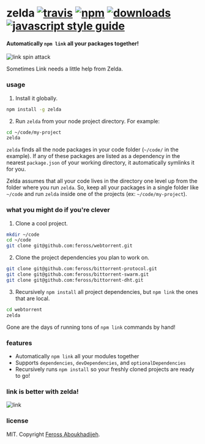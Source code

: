 # zelda [![travis][travis-image]][travis-url] [![npm][npm-image]][npm-url] [![downloads][downloads-image]][downloads-url] [![javascript style guide][standard-image]][standard-url]

[travis-image]: https://img.shields.io/travis/feross/zelda/master.svg
[travis-url]: https://travis-ci.org/feross/zelda
[npm-image]: https://img.shields.io/npm/v/zelda.svg
[npm-url]: https://npmjs.org/package/zelda
[downloads-image]: https://img.shields.io/npm/dm/zelda.svg
[downloads-url]: https://npmjs.org/package/zelda
[standard-image]: https://img.shields.io/badge/code_style-standard-brightgreen.svg
[standard-url]: https://standardjs.com

#### Automatically `npm link` all your packages together!

![link spin attack](https://raw.githubusercontent.com/feross/zelda/master/img/link-attack.jpg)

Sometimes Link needs a little help from Zelda.

### usage

1. Install it globally.

  ```bash
  npm install -g zelda
  ```

2. Run `zelda` from your node project directory. For example:

  ```bash
  cd ~/code/my-project
  zelda
  ```

`zelda` finds all the node packages in your code folder (`~/code/` in the example).
If any of these packages are listed as a dependency in the nearest `package.json`
of your working directory, it automatically symlinks it for you.

Zelda assumes that all your code lives in the directory one level up from the
folder where you run `zelda`. So, keep all your packages in a single folder like
`~/code` and run `zelda` inside one of the projects (ex: `~/code/my-project`).

### what you might do if you're clever

1. Clone a cool project.

  ```bash
  mkdir ~/code
  cd ~/code
  git clone git@github.com:feross/webtorrent.git
  ```

2. Clone the project dependencies you plan to work on.

  ```bash
  git clone git@github.com:feross/bittorrent-protocol.git
  git clone git@github.com:feross/bittorrent-swarm.git
  git clone git@github.com:feross/bittorrent-dht.git
  ```

3. Recursively `npm install` all project dependencies, but `npm link` the ones that are local.

  ```bash
  cd webtorrent
  zelda
  ```

Gone are the days of running tons of `npm link` commands by hand!

### features

- Automatically `npm link` all your modules together
- Supports `dependencies`, `devDependencies`, and `optionalDependencies`
- Recursively runs `npm install` so your freshly cloned projects are ready to go!

### link is better with zelda!

![link](https://raw.githubusercontent.com/feross/zelda/master/img/link-zelda.png)

### license

MIT. Copyright [Feross Aboukhadijeh](https://www.twitter.com/feross).
